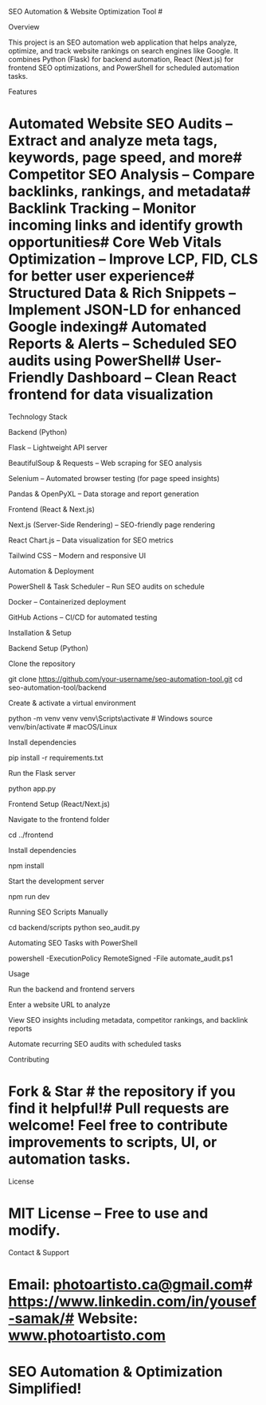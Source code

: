 SEO Automation & Website Optimization Tool #

Overview

This project is an SEO automation web application that helps analyze, optimize, and track website rankings on search engines like Google. It combines Python (Flask) for backend automation, React (Next.js) for frontend SEO optimizations, and PowerShell for scheduled automation tasks.

Features

# Automated Website SEO Audits – Extract and analyze meta tags, keywords, page speed, and more# Competitor SEO Analysis – Compare backlinks, rankings, and metadata# Backlink Tracking – Monitor incoming links and identify growth opportunities# Core Web Vitals Optimization – Improve LCP, FID, CLS for better user experience# Structured Data & Rich Snippets – Implement JSON-LD for enhanced Google indexing# Automated Reports & Alerts – Scheduled SEO audits using PowerShell# User-Friendly Dashboard – Clean React frontend for data visualization

Technology Stack

Backend (Python)

Flask – Lightweight API server

BeautifulSoup & Requests – Web scraping for SEO analysis

Selenium – Automated browser testing (for page speed insights)

Pandas & OpenPyXL – Data storage and report generation

Frontend (React & Next.js)

Next.js (Server-Side Rendering) – SEO-friendly page rendering

React Chart.js – Data visualization for SEO metrics

Tailwind CSS – Modern and responsive UI

Automation & Deployment

PowerShell & Task Scheduler – Run SEO audits on schedule

Docker – Containerized deployment

GitHub Actions – CI/CD for automated testing

Installation & Setup

Backend Setup (Python)

Clone the repository

git clone https://github.com/your-username/seo-automation-tool.git
cd seo-automation-tool/backend

Create & activate a virtual environment

python -m venv venv
venv\Scripts\activate  # Windows
source venv/bin/activate  # macOS/Linux

Install dependencies

pip install -r requirements.txt

Run the Flask server

python app.py

Frontend Setup (React/Next.js)

Navigate to the frontend folder

cd ../frontend

Install dependencies

npm install

Start the development server

npm run dev

Running SEO Scripts Manually

cd backend/scripts
python seo_audit.py

Automating SEO Tasks with PowerShell

powershell -ExecutionPolicy RemoteSigned -File automate_audit.ps1

Usage

Run the backend and frontend servers

Enter a website URL to analyze

View SEO insights including metadata, competitor rankings, and backlink reports

Automate recurring SEO audits with scheduled tasks

Contributing

# Fork & Star # the repository if you find it helpful!# Pull requests are welcome! Feel free to contribute improvements to scripts, UI, or automation tasks.

License

# MIT License – Free to use and modify.

Contact & Support

# Email: photoartisto.ca@gmail.com# https://www.linkedin.com/in/yousef-samak/# Website: www.photoartisto.com

# SEO Automation & Optimization Simplified! #
